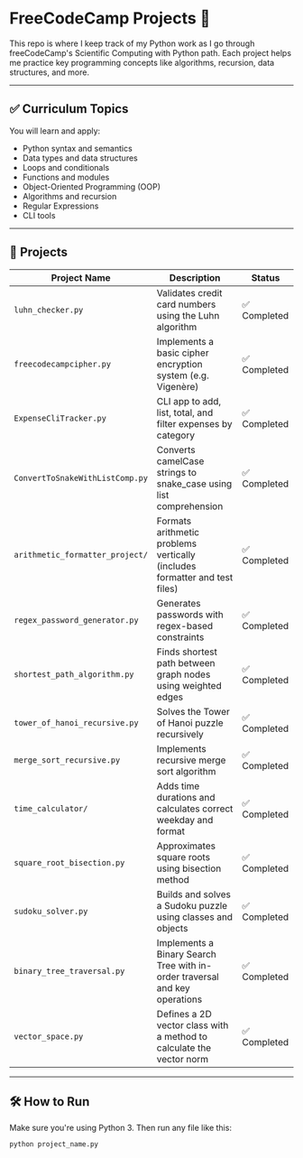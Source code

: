 # FreeCodeCamp Projects 🐍

This repo is where I keep track of my Python work as I go through freeCodeCamp's Scientific Computing with Python path. Each project helps me practice key programming concepts like algorithms, recursion, data structures, and more.

---

## ✅ Curriculum Topics

You will learn and apply:

* Python syntax and semantics  
* Data types and data structures  
* Loops and conditionals  
* Functions and modules  
* Object-Oriented Programming (OOP)  
* Algorithms and recursion  
* Regular Expressions  
* CLI tools  

---

## 📁 Projects

| Project Name                        | Description                                                                 | Status      |
|------------------------------------|-----------------------------------------------------------------------------|-------------|
| `luhn_checker.py`                  | Validates credit card numbers using the Luhn algorithm                      | ✅ Completed |
| `freecodecampcipher.py`            | Implements a basic cipher encryption system (e.g. Vigenère)                 | ✅ Completed |
| `ExpenseCliTracker.py`             | CLI app to add, list, total, and filter expenses by category                | ✅ Completed |
| `ConvertToSnakeWithListComp.py`    | Converts camelCase strings to snake_case using list comprehension           | ✅ Completed |
| `arithmetic_formatter_project/`    | Formats arithmetic problems vertically (includes formatter and test files) | ✅ Completed |
| `regex_password_generator.py`      | Generates passwords with regex-based constraints                            | ✅ Completed |
| `shortest_path_algorithm.py`       | Finds shortest path between graph nodes using weighted edges                | ✅ Completed |
| `tower_of_hanoi_recursive.py`      | Solves the Tower of Hanoi puzzle recursively                                | ✅ Completed |
| `merge_sort_recursive.py`          | Implements recursive merge sort algorithm                                   | ✅ Completed |
| `time_calculator/`                 | Adds time durations and calculates correct weekday and format               | ✅ Completed |
| `square_root_bisection.py`         | Approximates square roots using bisection method                            | ✅ Completed |
| `sudoku_solver.py`                 | Builds and solves a Sudoku puzzle using classes and objects                 | ✅ Completed |
| `binary_tree_traversal.py`         | Implements a Binary Search Tree with in-order traversal and key operations  | ✅ Completed |
| `vector_space.py`                  | Defines a 2D vector class with a method to calculate the vector norm        | ✅ Completed |

---

## 🛠️ How to Run

Make sure you're using Python 3. Then run any file like this:

```bash
python project_name.py
